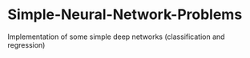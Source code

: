 # Simple-Neural-Network-Problems
Implementation of some simple deep networks (classification and regression)
